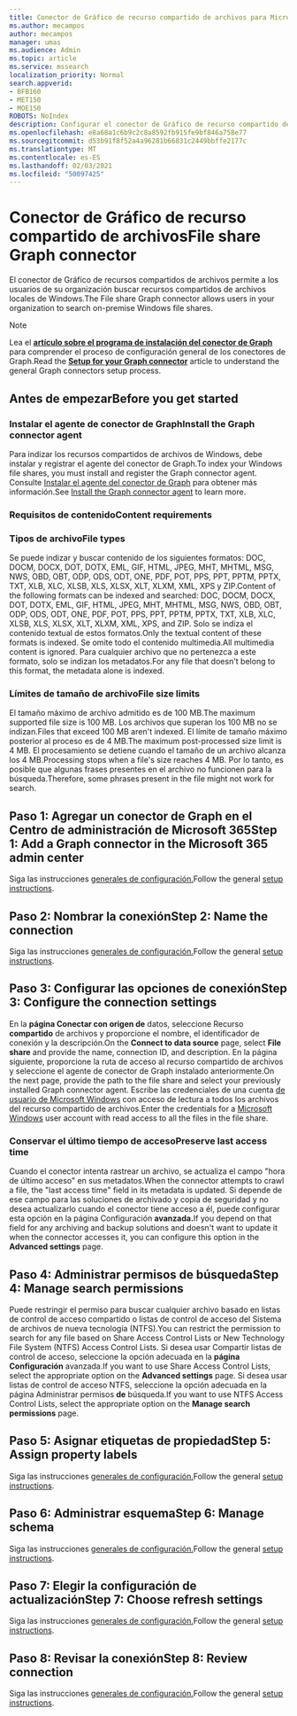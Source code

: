 ```yaml
---
title: Conector de Gráfico de recurso compartido de archivos para Microsoft Search
ms.author: mecampos
author: mecampos
manager: umas
ms.audience: Admin
ms.topic: article
ms.service: mssearch
localization_priority: Normal
search.appverid:
- BFB160
- MET150
- MOE150
ROBOTS: NoIndex
description: Configurar el conector de Gráfico de recurso compartido de archivos para Microsoft Search
ms.openlocfilehash: e8a68a1c6b9c2c8a8592fb915fe9bf846a758e77
ms.sourcegitcommit: d53b91f8f52a4a96281b66831c2449bbffe2177c
ms.translationtype: MT
ms.contentlocale: es-ES
ms.lasthandoff: 02/03/2021
ms.locfileid: "50097425"
---
```

<!---Previous ms.author: rusamai --->

# <a name="file-share-graph-connector"></a><span data-ttu-id="2b604-103">Conector de Gráfico de recurso compartido de archivos</span><span class="sxs-lookup"><span data-stu-id="2b604-103">File share Graph connector</span></span>

<span data-ttu-id="2b604-104">El conector de Gráfico de recursos compartidos de archivos permite a los usuarios de su organización buscar recursos compartidos de archivos locales de Windows.</span><span class="sxs-lookup"><span data-stu-id="2b604-104">The File share Graph connector allows users in your organization to search on-premise Windows file shares.</span></span>

> [!NOTE]
> <span data-ttu-id="2b604-105">Lea el [**artículo sobre el programa de instalación del conector de Graph**](configure-connector.md) para comprender el proceso de configuración general de los conectores de Graph.</span><span class="sxs-lookup"><span data-stu-id="2b604-105">Read the [**Setup for your Graph connector**](configure-connector.md) article to understand the general Graph connectors setup process.</span></span>

## <a name="before-you-get-started"></a><span data-ttu-id="2b604-106">Antes de empezar</span><span class="sxs-lookup"><span data-stu-id="2b604-106">Before you get started</span></span>

### <a name="install-the-graph-connector-agent"></a><span data-ttu-id="2b604-107">Instalar el agente de conector de Graph</span><span class="sxs-lookup"><span data-stu-id="2b604-107">Install the Graph connector agent</span></span>

<span data-ttu-id="2b604-108">Para indizar los recursos compartidos de archivos de Windows, debe instalar y registrar el agente del conector de Graph.</span><span class="sxs-lookup"><span data-stu-id="2b604-108">To index your Windows file shares, you must install and register the Graph connector agent.</span></span> <span data-ttu-id="2b604-109">Consulte [Instalar el agente del conector de Graph](on-prem-agent.md) para obtener más información.</span><span class="sxs-lookup"><span data-stu-id="2b604-109">See [Install the Graph connector agent](on-prem-agent.md) to learn more.</span></span>  

### <a name="content-requirements"></a><span data-ttu-id="2b604-110">Requisitos de contenido</span><span class="sxs-lookup"><span data-stu-id="2b604-110">Content requirements</span></span>

### <a name="file-types"></a><span data-ttu-id="2b604-111">Tipos de archivo</span><span class="sxs-lookup"><span data-stu-id="2b604-111">File types</span></span>

<span data-ttu-id="2b604-112">Se puede indizar y buscar contenido de los siguientes formatos: DOC, DOCM, DOCX, DOT, DOTX, EML, GIF, HTML, JPEG, MHT, MHTML, MSG, NWS, OBD, OBT, ODP, ODS, ODT, ONE, PDF, POT, PPS, PPT, PPTM, PPTX, TXT, XLB, XLC, XLSB, XLS, XLSX, XLT, XLXM, XML, XPS y ZIP.</span><span class="sxs-lookup"><span data-stu-id="2b604-112">Content of the following formats can be indexed and searched: DOC, DOCM, DOCX, DOT, DOTX, EML, GIF, HTML, JPEG, MHT, MHTML, MSG, NWS, OBD, OBT, ODP, ODS, ODT, ONE, PDF, POT, PPS, PPT, PPTM, PPTX, TXT, XLB, XLC, XLSB, XLS, XLSX, XLT, XLXM, XML, XPS, and ZIP.</span></span> <span data-ttu-id="2b604-113">Solo se indiza el contenido textual de estos formatos.</span><span class="sxs-lookup"><span data-stu-id="2b604-113">Only the textual content of these formats is indexed.</span></span> <span data-ttu-id="2b604-114">Se omite todo el contenido multimedia.</span><span class="sxs-lookup"><span data-stu-id="2b604-114">All multimedia content is ignored.</span></span> <span data-ttu-id="2b604-115">Para cualquier archivo que no pertenezca a este formato, solo se indizan los metadatos.</span><span class="sxs-lookup"><span data-stu-id="2b604-115">For any file that doesn't belong to this format, the metadata alone is indexed.</span></span>

### <a name="file-size-limits"></a><span data-ttu-id="2b604-116">Límites de tamaño de archivo</span><span class="sxs-lookup"><span data-stu-id="2b604-116">File size limits</span></span>

<span data-ttu-id="2b604-117">El tamaño máximo de archivo admitido es de 100 MB.</span><span class="sxs-lookup"><span data-stu-id="2b604-117">The maximum supported file size is 100 MB.</span></span> <span data-ttu-id="2b604-118">Los archivos que superan los 100 MB no se indizan.</span><span class="sxs-lookup"><span data-stu-id="2b604-118">Files that exceed 100 MB aren't indexed.</span></span> <span data-ttu-id="2b604-119">El límite de tamaño máximo posterior al proceso es de 4 MB.</span><span class="sxs-lookup"><span data-stu-id="2b604-119">The maximum post-processed size limit is 4 MB.</span></span> <span data-ttu-id="2b604-120">El procesamiento se detiene cuando el tamaño de un archivo alcanza los 4 MB.</span><span class="sxs-lookup"><span data-stu-id="2b604-120">Processing stops when a file's size reaches 4 MB.</span></span> <span data-ttu-id="2b604-121">Por lo tanto, es posible que algunas frases presentes en el archivo no funcionen para la búsqueda.</span><span class="sxs-lookup"><span data-stu-id="2b604-121">Therefore, some phrases present in the file might not work for search.</span></span>

## <a name="step-1-add-a-graph-connector-in-the-microsoft-365-admin-center"></a><span data-ttu-id="2b604-122">Paso 1: Agregar un conector de Graph en el Centro de administración de Microsoft 365</span><span class="sxs-lookup"><span data-stu-id="2b604-122">Step 1: Add a Graph connector in the Microsoft 365 admin center</span></span>

<span data-ttu-id="2b604-123">Siga las instrucciones [generales de configuración.](https://docs.microsoft.com/microsoftsearch/configure-connector)</span><span class="sxs-lookup"><span data-stu-id="2b604-123">Follow the general [setup instructions](https://docs.microsoft.com/microsoftsearch/configure-connector).</span></span>
<!---If the above phrase does not apply, delete it and insert specific details for your data source that are different from general setup instructions.-->

## <a name="step-2-name-the-connection"></a><span data-ttu-id="2b604-124">Paso 2: Nombrar la conexión</span><span class="sxs-lookup"><span data-stu-id="2b604-124">Step 2: Name the connection</span></span>

<span data-ttu-id="2b604-125">Siga las instrucciones [generales de configuración.](https://docs.microsoft.com/microsoftsearch/configure-connector)</span><span class="sxs-lookup"><span data-stu-id="2b604-125">Follow the general [setup instructions](https://docs.microsoft.com/microsoftsearch/configure-connector).</span></span>
<!---If the above phrase does not apply, delete it and insert specific details for your data source that are different from general setup instructions.-->

## <a name="step-3-configure-the-connection-settings"></a><span data-ttu-id="2b604-126">Paso 3: Configurar las opciones de conexión</span><span class="sxs-lookup"><span data-stu-id="2b604-126">Step 3: Configure the connection settings</span></span>

<span data-ttu-id="2b604-127">En la **página Conectar con origen de** datos, seleccione Recurso **compartido** de archivos y proporcione el nombre, el identificador de conexión y la descripción.</span><span class="sxs-lookup"><span data-stu-id="2b604-127">On the **Connect to data source** page, select **File share** and provide the name, connection ID, and description.</span></span> <span data-ttu-id="2b604-128">En la página siguiente, proporcione la ruta de acceso al recurso compartido de archivos y seleccione el agente de conector de Graph instalado anteriormente.</span><span class="sxs-lookup"><span data-stu-id="2b604-128">On the next page, provide the path to the file share and select your previously installed Graph connector agent.</span></span> <span data-ttu-id="2b604-129">Escribe las credenciales de una cuenta [de usuario de Microsoft Windows](https://microsoft.com/windows) con acceso de lectura a todos los archivos del recurso compartido de archivos.</span><span class="sxs-lookup"><span data-stu-id="2b604-129">Enter the credentials for a [Microsoft Windows](https://microsoft.com/windows) user account with read access to all the files in the file share.</span></span>

### <a name="preserve-last-access-time"></a><span data-ttu-id="2b604-130">Conservar el último tiempo de acceso</span><span class="sxs-lookup"><span data-stu-id="2b604-130">Preserve last access time</span></span>

<span data-ttu-id="2b604-131">Cuando el conector intenta rastrear un archivo, se actualiza el campo "hora de último acceso" en sus metadatos.</span><span class="sxs-lookup"><span data-stu-id="2b604-131">When the connector attempts to crawl a file, the "last access time" field in its metadata is updated.</span></span> <span data-ttu-id="2b604-132">Si depende de ese campo para las soluciones de archivado y copia de seguridad y no desea actualizarlo cuando el conector tiene acceso a él, puede configurar esta opción en la página Configuración **avanzada.**</span><span class="sxs-lookup"><span data-stu-id="2b604-132">If you depend on that field for any archiving and backup solutions and doesn't want to update it when the connector accesses it, you can configure this option in the **Advanced settings** page.</span></span>

## <a name="step-4-manage-search-permissions"></a><span data-ttu-id="2b604-133">Paso 4: Administrar permisos de búsqueda</span><span class="sxs-lookup"><span data-stu-id="2b604-133">Step 4: Manage search permissions</span></span>

<span data-ttu-id="2b604-134">Puede restringir el permiso para buscar cualquier archivo basado en listas de control de acceso compartido o listas de control de acceso del Sistema de archivos de nueva tecnología (NTFS).</span><span class="sxs-lookup"><span data-stu-id="2b604-134">You can restrict the permission to search for any file based on Share Access Control Lists or New Technology File System (NTFS) Access Control Lists.</span></span> <span data-ttu-id="2b604-135">Si desea usar Compartir listas de control de acceso, seleccione la opción adecuada en la **página Configuración** avanzada.</span><span class="sxs-lookup"><span data-stu-id="2b604-135">If you want to use Share Access Control Lists, select the appropriate option on the **Advanced settings** page.</span></span> <span data-ttu-id="2b604-136">Si desea usar listas de control de acceso NTFS, seleccione la opción adecuada en la página Administrar permisos **de** búsqueda.</span><span class="sxs-lookup"><span data-stu-id="2b604-136">If you want to use NTFS Access Control Lists, select the appropriate option on the **Manage search permissions** page.</span></span>

## <a name="step-5-assign-property-labels"></a><span data-ttu-id="2b604-137">Paso 5: Asignar etiquetas de propiedad</span><span class="sxs-lookup"><span data-stu-id="2b604-137">Step 5: Assign property labels</span></span>

<span data-ttu-id="2b604-138">Siga las instrucciones [generales de configuración.](https://docs.microsoft.com/microsoftsearch/configure-connector)</span><span class="sxs-lookup"><span data-stu-id="2b604-138">Follow the general [setup instructions](https://docs.microsoft.com/microsoftsearch/configure-connector).</span></span>
<!---If the above phrase does not apply, delete it and insert specific details for your data source that are different from general setup instructions.-->

## <a name="step-6-manage-schema"></a><span data-ttu-id="2b604-139">Paso 6: Administrar esquema</span><span class="sxs-lookup"><span data-stu-id="2b604-139">Step 6: Manage schema</span></span>

<span data-ttu-id="2b604-140">Siga las instrucciones [generales de configuración.](https://docs.microsoft.com/microsoftsearch/configure-connector)</span><span class="sxs-lookup"><span data-stu-id="2b604-140">Follow the general [setup instructions](https://docs.microsoft.com/microsoftsearch/configure-connector).</span></span>
<!---If the above phrase does not apply, delete it and insert specific details for your data source that are different from general setup instructions.-->

## <a name="step-7-choose-refresh-settings"></a><span data-ttu-id="2b604-141">Paso 7: Elegir la configuración de actualización</span><span class="sxs-lookup"><span data-stu-id="2b604-141">Step 7: Choose refresh settings</span></span>

<span data-ttu-id="2b604-142">Siga las instrucciones [generales de configuración.](https://docs.microsoft.com/microsoftsearch/configure-connector)</span><span class="sxs-lookup"><span data-stu-id="2b604-142">Follow the general [setup instructions](https://docs.microsoft.com/microsoftsearch/configure-connector).</span></span>
<!---If the above phrase does not apply, delete it and insert specific details for your data source that are different from general setup instructions.-->

## <a name="step-8-review-connection"></a><span data-ttu-id="2b604-143">Paso 8: Revisar la conexión</span><span class="sxs-lookup"><span data-stu-id="2b604-143">Step 8: Review connection</span></span>

<span data-ttu-id="2b604-144">Siga las instrucciones [generales de configuración.](https://docs.microsoft.com/microsoftsearch/configure-connector)</span><span class="sxs-lookup"><span data-stu-id="2b604-144">Follow the general [setup instructions](https://docs.microsoft.com/microsoftsearch/configure-connector).</span></span>
<!---If the above phrase does not apply, delete it and insert specific details for your data source that are different from general setup 
instructions.-->

<!---## Troubleshooting-->
<!---Insert troubleshooting recommendations for this data source-->

<!---## Limitations-->
<!---Insert limitations for this data source-->

